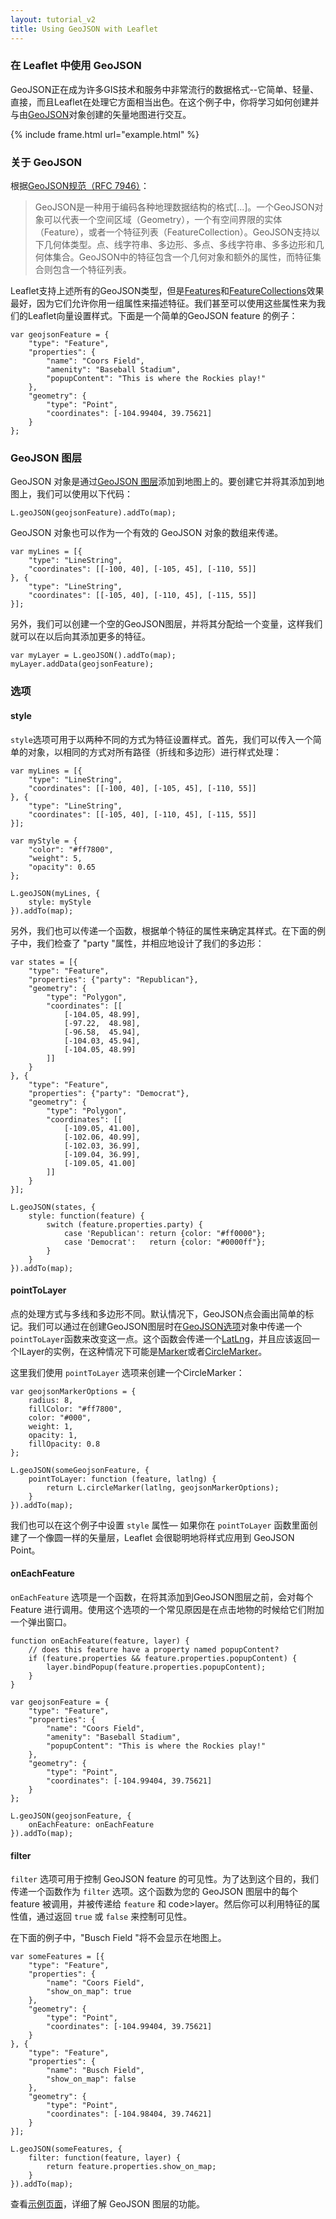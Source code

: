 ```yaml
---
layout: tutorial_v2
title: Using GeoJSON with Leaflet
---
```


<h3>在 Leaflet 中使用 GeoJSON</h3>

<p>GeoJSON正在成为许多GIS技术和服务中非常流行的数据格式--它简单、轻量、直接，而且Leaflet在处理它方面相当出色。在这个例子中，你将学习如何创建并与由<a href="https://tools.ietf.org/html/rfc7946">GeoJSON</a>对象创建的矢量地图进行交互。</p>

{% include frame.html url="example.html" %}

<h3>关于 GeoJSON</h3>

<p>根据<a href="https://tools.ietf.org/html/rfc7946">GeoJSON规范（RFC 7946）</a>：</p>

<blockquote>GeoJSON是一种用于编码各种地理数据结构的格式[...]。一个GeoJSON对象可以代表一个空间区域（Geometry），一个有空间界限的实体（Feature），或者一个特征列表（FeatureCollection）。GeoJSON支持以下几何体类型。点、线字符串、多边形、多点、多线字符串、多多边形和几何体集合。GeoJSON中的特征包含一个几何对象和额外的属性，而特征集合则包含一个特征列表。</blockquote>

<p>Leaflet支持上述所有的GeoJSON类型，但是<a href="https://tools.ietf.org/html/rfc7946#section-3.2">Features</a>和<a href="https://tools.ietf.org/html/rfc7946#section-3.3">FeatureCollections</a>效果最好，因为它们允许你用一组属性来描述特征。我们甚至可以使用这些属性来为我们的Leaflet向量设置样式。下面是一个简单的GeoJSON feature 的例子：</p>

<pre><code>var geojsonFeature = {
	"type": "Feature",
	"properties": {
		"name": "Coors Field",
		"amenity": "Baseball Stadium",
		"popupContent": "This is where the Rockies play!"
	},
	"geometry": {
		"type": "Point",
		"coordinates": [-104.99404, 39.75621]
	}
};
</code></pre>

<h3>GeoJSON 图层</h3>

<p>GeoJSON 对象是通过<a href="/reference.html#geojson">GeoJSON 图层</a>添加到地图上的。要创建它并将其添加到地图上，我们可以使用以下代码：</p>

<pre><code>L.geoJSON(geojsonFeature).addTo(map);</code></pre>

<p>GeoJSON 对象也可以作为一个有效的 GeoJSON 对象的数组来传递。</p>

<pre><code>var myLines = [{
	"type": "LineString",
	"coordinates": [[-100, 40], [-105, 45], [-110, 55]]
}, {
	"type": "LineString",
	"coordinates": [[-105, 40], [-110, 45], [-115, 55]]
}];
</code></pre>

<p>另外，我们可以创建一个空的GeoJSON图层，并将其分配给一个变量，这样我们就可以在以后向其添加更多的特征。</p>

<pre><code>var myLayer = L.geoJSON().addTo(map);
myLayer.addData(geojsonFeature);
</code></pre>

<h3>选项</h3>

<h4>style</h4>

<p><code>style</code>选项可用于以两种不同的方式为特征设置样式。首先，我们可以传入一个简单的对象，以相同的方式对所有路径（折线和多边形）进行样式处理：</p>

<pre><code>var myLines = [{
	"type": "LineString",
	"coordinates": [[-100, 40], [-105, 45], [-110, 55]]
}, {
	"type": "LineString",
	"coordinates": [[-105, 40], [-110, 45], [-115, 55]]
}];

var myStyle = {
	"color": "#ff7800",
	"weight": 5,
	"opacity": 0.65
};

L.geoJSON(myLines, {
	style: myStyle
}).addTo(map);</code></pre>

<p>另外，我们也可以传递一个函数，根据单个特征的属性来确定其样式。在下面的例子中，我们检查了 "party "属性，并相应地设计了我们的多边形：</p>

<pre><code>var states = [{
	"type": "Feature",
	"properties": {"party": "Republican"},
	"geometry": {
		"type": "Polygon",
		"coordinates": [[
			[-104.05, 48.99],
			[-97.22,  48.98],
			[-96.58,  45.94],
			[-104.03, 45.94],
			[-104.05, 48.99]
		]]
	}
}, {
	"type": "Feature",
	"properties": {"party": "Democrat"},
	"geometry": {
		"type": "Polygon",
		"coordinates": [[
			[-109.05, 41.00],
			[-102.06, 40.99],
			[-102.03, 36.99],
			[-109.04, 36.99],
			[-109.05, 41.00]
		]]
	}
}];

L.geoJSON(states, {
	style: function(feature) {
		switch (feature.properties.party) {
			case 'Republican': return {color: "#ff0000"};
			case 'Democrat':   return {color: "#0000ff"};
		}
	}
}).addTo(map);</code></pre>

<h4>pointToLayer</h4>

<p>点的处理方式与多线和多边形不同。默认情况下，GeoJSON点会画出简单的标记。我们可以通过在创建GeoJSON图层时在<a href="/reference.html#geojson">GeoJSON选项</a>对象中传递一个<code>pointToLayer</code>函数来改变这一点。这个函数会传递一个<a href="/reference.html#latlng">LatLng</a>，并且应该返回一个ILayer的实例，在这种情况下可能是<a href="/reference.html#marker">Marker</a>或者<a href="/reference.html#circlemarker">CircleMarker</a>。</p>

<p>这里我们使用 <code>pointToLayer</code> 选项来创建一个CircleMarker：</p>

<pre><code>var geojsonMarkerOptions = {
	radius: 8,
	fillColor: "#ff7800",
	color: "#000",
	weight: 1,
	opacity: 1,
	fillOpacity: 0.8
};

L.geoJSON(someGeojsonFeature, {
	pointToLayer: function (feature, latlng) {
		return L.circleMarker(latlng, geojsonMarkerOptions);
	}
}).addTo(map);</code></pre>

<p>我们也可以在这个例子中设置 <code>style</code> 属性&mdash; 如果你在 <code>pointToLayer</code> 函数里面创建了一个像圆一样的矢量层，Leaflet 会很聪明地将样式应用到 GeoJSON Point。</p>

<h4>onEachFeature</h4>

<p><code>onEachFeature</code> 选项是一个函数，在将其添加到GeoJSON图层之前，会对每个 Feature 进行调用。使用这个选项的一个常见原因是在点击地物的时候给它们附加一个弹出窗口。</p>

<pre><code>function onEachFeature(feature, layer) {
	// does this feature have a property named popupContent?
	if (feature.properties &amp;&amp; feature.properties.popupContent) {
		layer.bindPopup(feature.properties.popupContent);
	}
}

var geojsonFeature = {
	"type": "Feature",
	"properties": {
		"name": "Coors Field",
		"amenity": "Baseball Stadium",
		"popupContent": "This is where the Rockies play!"
	},
	"geometry": {
		"type": "Point",
		"coordinates": [-104.99404, 39.75621]
	}
};

L.geoJSON(geojsonFeature, {
	onEachFeature: onEachFeature
}).addTo(map);</code></pre>

<h4>filter</h4>

<p><code>filter</code> 选项可用于控制 GeoJSON feature 的可见性。为了达到这个目的，我们传递一个函数作为 <code>filter</code> 选项。这个函数为您的 GeoJSON 图层中的每个 feature 被调用，并被传递给 <code>feature</code> 和 code>layer</code>。然后你可以利用特征的属性值，通过返回 <code>true</code> 或 <code>false</code> 来控制可见性。</p>

<p>在下面的例子中，"Busch Field "将不会显示在地图上。</p>

<pre><code>var someFeatures = [{
	"type": "Feature",
	"properties": {
		"name": "Coors Field",
		"show_on_map": true
	},
	"geometry": {
		"type": "Point",
		"coordinates": [-104.99404, 39.75621]
	}
}, {
	"type": "Feature",
	"properties": {
		"name": "Busch Field",
		"show_on_map": false
	},
	"geometry": {
		"type": "Point",
		"coordinates": [-104.98404, 39.74621]
	}
}];

L.geoJSON(someFeatures, {
	filter: function(feature, layer) {
		return feature.properties.show_on_map;
	}
}).addTo(map);</code></pre>

<p>查看<a href="example.html">示例页面</a>，详细了解 GeoJSON 图层的功能。</p>
